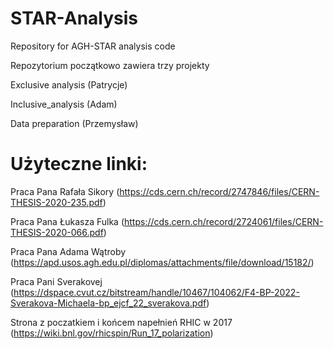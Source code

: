 # STAR-Analysis
Repository for AGH-STAR analysis code

Repozytorium początkowo zawiera trzy projekty

Exclusive analysis (Patrycje)

Inclusive_analysis (Adam)

Data preparation (Przemysław)

# Użyteczne linki:

Praca Pana Rafała Sikory (https://cds.cern.ch/record/2747846/files/CERN-THESIS-2020-235.pdf)

Praca Pana Łukasza Fulka (https://cds.cern.ch/record/2724061/files/CERN-THESIS-2020-066.pdf)

Praca Pana Adama Wątroby (https://apd.usos.agh.edu.pl/diplomas/attachments/file/download/15182/)

Praca Pani Sverakovej (https://dspace.cvut.cz/bitstream/handle/10467/104062/F4-BP-2022-Sverakova-Michaela-bp_ejcf_22_sverakova.pdf)

Strona z poczatkiem i końcem napełnień RHIC w 2017 (https://wiki.bnl.gov/rhicspin/Run_17_polarization)
